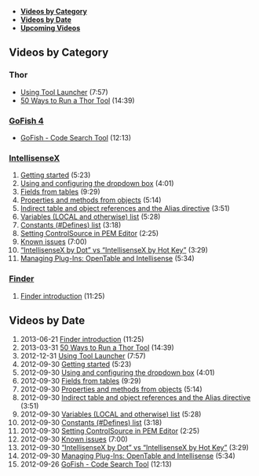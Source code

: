 
*   [**Videos by Category**](#VideosByCategory)
*   [**Videos by Date**](#VideosByDate)
*   [**Upcoming Videos**](#UpcomingVideos)

## <a name="VideosByCategory">Videos by Category</a>

### Thor

*   [Using Tool Launcher](http://youtu.be/2ttBR9vQqew) (7:57)
*   [50 Ways to Run a Thor Tool](http://youtu.be/ZaBR5J9riQk) (14:39)

<a name="Videos"></a>

### [GoFish 4](https://github.com/mattslay/GoFish)

*   [GoFish - Code Search Tool](https://www.youtube.com/watch?v=0MdpWyPnfus) (12:13)

### [IntellisenseX](https://github.com/VFPX/IntelliSenseX)

1.  [Getting started](http://bit.ly/Q3izOd) (5:23)
2.  [Using and configuring the dropdown box](http://bit.ly/SmMeQw) (4:01)
3.  [Fields from tables](http://www.youtube.com/watch?v=lPmFwa4WeJ8&hd=1&rel=0) (9:29)
4.  [Properties and methods from objects](http://www.youtube.com/watch?v=9TUvouhSU6Y&hd=1&rel=0) (5:14)
5.  [Indirect table and object references and the Alias directive](http://www.youtube.com/watch?v=4lv4FoU2XEA&hd=1&rel=0) (3:51)
6.  [Variables (LOCAL and otherwise) list](http://bit.ly/P73dWr) (5:28)
7.  [Constants (#Defines) list](http://bit.ly/SmM9fA) (3:18)
8.  [Setting ControlSource in PEM Editor](http://bit.ly/Rj9zpQ) (2:25)
9.  [Known issues](http://bit.ly/SRSzE6) (7:00)
10. [“IntellisenseX by Dot” vs “IntellisenseX by Hot Key”](http://www.youtube.com/watch?v=71psd6RH2Ls&hd=1&rel=0) (3:29)
11. [Managing Plug-Ins: OpenTable and Intellisense](http://www.youtube.com/watch?v=UGyqlInAfvc&hd=1&rel=0) (5:34)

### [Finder](https://github.com/VFPX/Finder)

1. [Finder introduction](http://youtu.be/uL4a9gsCLlk) (11:25)

## <a name="VideosByDate">Videos by Date</a>

1.   2013-06-21 [Finder introduction](http://youtu.be/uL4a9gsCLlk) (11:25)
1.   2013-03-31 [50 Ways to Run a Thor Tool](http://youtu.be/ZaBR5J9riQk) (14:39)
1.   2012-12-31 [Using Tool Launcher](http://youtu.be/2ttBR9vQqew) (7:57)
1.   2012-09-30 [Getting started](http://bit.ly/Q3izOd) (5:23)
1.   2012-09-30 [Using and configuring the dropdown box](http://bit.ly/SmMeQw) (4:01)
1.   2012-09-30 [Fields from tables](http://www.youtube.com/watch?v=lPmFwa4WeJ8&hd=1&rel=0) (9:29)
1.   2012-09-30 [Properties and methods from objects](http://www.youtube.com/watch?v=9TUvouhSU6Y&hd=1&rel=0) (5:14)
1.   2012-09-30 [Indirect table and object references and the Alias directive](http://www.youtube.com/watch?v=4lv4FoU2XEA&hd=1&rel=0) (3:51)
1.   2012-09-30 [Variables (LOCAL and otherwise) list](http://bit.ly/P73dWr) (5:28)
1.   2012-09-30 [Constants (#Defines) list](http://bit.ly/SmM9fA) (3:18)
1.   2012-09-30 [Setting ControlSource in PEM Editor](http://bit.ly/Rj9zpQ) (2:25)
1.   2012-09-30 [Known issues](http://bit.ly/SRSzE6) (7:00)
1.   2012-09-30 [“IntellisenseX by Dot” vs “IntellisenseX by Hot Key”](http://www.youtube.com/watch?v=71psd6RH2Ls&hd=1&rel=0) (3:29)
1.   2012-09-30 [Managing Plug-Ins: OpenTable and Intellisense](http://www.youtube.com/watch?v=UGyqlInAfvc&hd=1&rel=0) (5:34)
1.   2012-09-26 [GoFish - Code Search Tool](https://www.youtube.com/watch?v=0MdpWyPnfus) (12:13)


